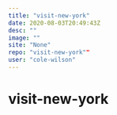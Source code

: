 ```yaml
---
title: "visit-new-york"
date: 2020-08-03T20:49:43Z
desc: ""
image: ""
site: "None"
repo: "visit-new-york""
user: "cole-wilson"
---
```

# visit-new-york
